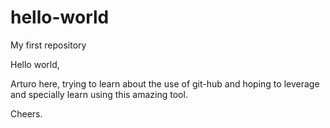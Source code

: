 # hello-world
My first repository

Hello world,

Arturo here, trying to learn about the use of git-hub and hoping to leverage and specially learn using this amazing tool.

Cheers.
